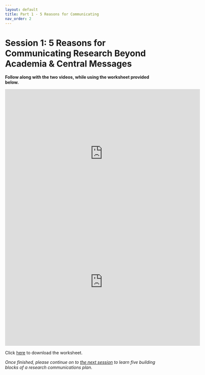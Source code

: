 ```yaml
---
layout: default
title: Part 1 - 5 Reasons for Communicating
nav_order: 2
---
```


# Session 1: 5 Reasons for Communicating Research Beyond Academia & Central Messages
**Follow along with the two videos, while using the worksheet provided below.**

<iframe height="420" width="640" allowfullscreen frameborder=0 src="https://echo360.ca/media/6212b0c1-bd53-4a7e-a7f6-04ebfeffb9b2/public?autoplay=false&automute=false"></iframe>

<iframe height="420" width="640" allowfullscreen frameborder=0
src="https://echo360.ca/media/8584d006-beef-4f42-b055-ef3cd23bab28/public?autoplay=false&automute=false"></iframe>

Click [here](https://github.com/scds/research-beyond-academia/raw/main/assets/data/Worksheet-Session-1-Nov_13_2020.pptx) to download the worksheet.

*Once finished, please continue on to [the next session](session-2) to learn five building blocks of a research communications plan.*

